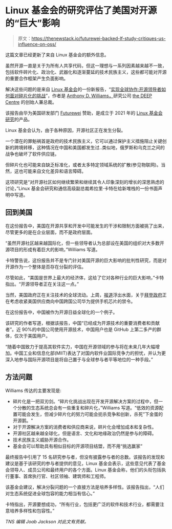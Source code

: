 # Linux 基金会的研究评估了美国对开源的“巨大”影响

> 原文：<https://thenewstack.io/futurewei-backed-lf-study-critiques-us-influence-on-oss/>

这篇文章已经更新了来自 Linux 基金会的额外信息。

虽然开源一直是关于为所有人共享代码，但这一理想与一系列因素越来越不一致，包括软件碎片化、政治化、武器化和逐渐蔓延的技术民族主义，这些都可能对开源的重要合作框架产生负面影响。

解决这些问题的是来自 [Linux 基金会](https://training.linuxfoundation.org/training/course-catalog/?utm_content=inline-mention)的一份新报告，“[实现全球协作:开源领导者如何面对碎片化的挑战](https://www.linuxfoundation.org/research/open-source-fragmentation)”，作者是 [Anthony D. Williams，](https://twitter.com/adwill?lang=en)研究公司 [the DEEP Centre](https://deepcentre.com/) 的创始人兼总裁。

该报告由华为美国研发部门 [Futurewei](https://www.futurewei.com/?utm_content=inline-mention) 赞助，是成立于 2021 年的 [Linux 基金会研究](https://www.linuxfoundation.org/research/)的产品。

Linux 基金会认为，由于各种原因，开源社区正在发生分裂。

一个潜在的罪魁祸首是政府的技术民族主义，它可以通过保护主义措施阻止关键创新的跨境转移，这种情况在中国和美国都发生过..类似地，俄罗斯和乌克兰之间的战争也破坏了软件供应链。

但碎片化也可能来自缺乏标准化，或者太多特定领域系统的扩散(参见物联网)。当然，这也可能来自文化差异和语言障碍。

这项研究是“对开源社区如何继续繁荣和继续其令人印象深刻的增长的深思熟虑的讨论，”Linux 基金会研究和通信高级副总裁希拉里·卡特在给新堆栈的一份书面声明中写道。

## 回到美国

在这份报告中，美国在开源共享和开发中可能发生的干涉和限制方面被挑了出来，尽管更多的是在企业层面，而不是政府层面。

“虽然开源社区越来越国际化，但一些领导者认为总部设在美国的组织对大多数开源项目的形成有着巨大的影响，”Williams 写道。

卡特警告说，这份报告并不是专门针对美国开源的巨大影响的批判性研究，而是对开源作为一个整体是否存在分裂的评估。

尽管如此，“美国是世界上最大的经济体，这给了它对各种行业的巨大影响，”卡特指出。“开源领导者正在关注这一点。”

当然，美国政府正在关注技术的全球流动。上周，[报道](https://www.wsj.com/articles/biden-administration-considers-cutting-off-huawei-from-u-s-suppliers-11675129479)浮出水面，关于[拜登政府](https://thenewstack.io/the-us-govt-and-corps-look-to-fill-700k-cybersecurity-jobs/)正在考虑收紧美国供应商向中国跨国公司华为提供手机芯片的禁令。

在这份报告中，中国被作为开源日益全球化的一个例子。

该研究的作者写道，根据该报告，中国“已经成为开源技术的重要消费者和贡献者”。近 90%的中国公司使用开源技术，中国用户也是 GitHub 上第二多产的群体，仅次于美国用户。

“随着中国致力于提高其软件实力，中国在开源领域的参与将在未来几年大幅增加。中国工业和信息化部(MIIT)表达了对国内软件业国际竞争力的担忧，并认为更深入地参与国际开源项目是将自己置于与全球参与者平等地位的一种手段。”

## 方法问题

Williams 传达的主要发现是:

*   碎片化是一把双刃剑。“碎片化挑战出现在开发开源解决方案的过程中，但一个分散的生态系统总会有一些重复和碎片化，”Williams 写道。“低效的资源配置可能会发生，但减少碎片化的努力可能会扼杀竞争和创新，杀死”下金蛋的开源鹅。"
*   对于开源解决方案的消费者和供应商来说，碎片化会增加成本和复杂性。
*   开源社区越来越全球化，但是语言、文化和地缘政治仍然是参与的障碍。
*   技术民族主义威胁开源合作。
*   基金会可以帮助具有相似目标的开源项目结盟，而不用“挑选赢家”

最终报告中引用了 15 名研究参与者，但没有披露参与者的总数。该报告的发现和建议是基于该研究的参与者提供的意见，Linux 基金会表示，这些意见代表了基金会领导人、成员公司和最终用户的各个方面。Linux 基金会称，他们的头衔包括执行董事、首席执行官、社区领袖、建筑师和工程师。

该基金会建议，解决分裂问题的一个直接方法是培养多样性。该报告指出，“人们对生态系统促进全球包容的能力相当有信心。”

卡特指出，开源要想成功，“所有行业，包括更广泛的软件和技术行业，都需要注意培养多样性和包容性。”

*TNS 编辑 Joab Jackson 对此文有贡献。*

<svg xmlns:xlink="http://www.w3.org/1999/xlink" viewBox="0 0 68 31" version="1.1"><title>Group</title> <desc>Created with Sketch.</desc></svg>